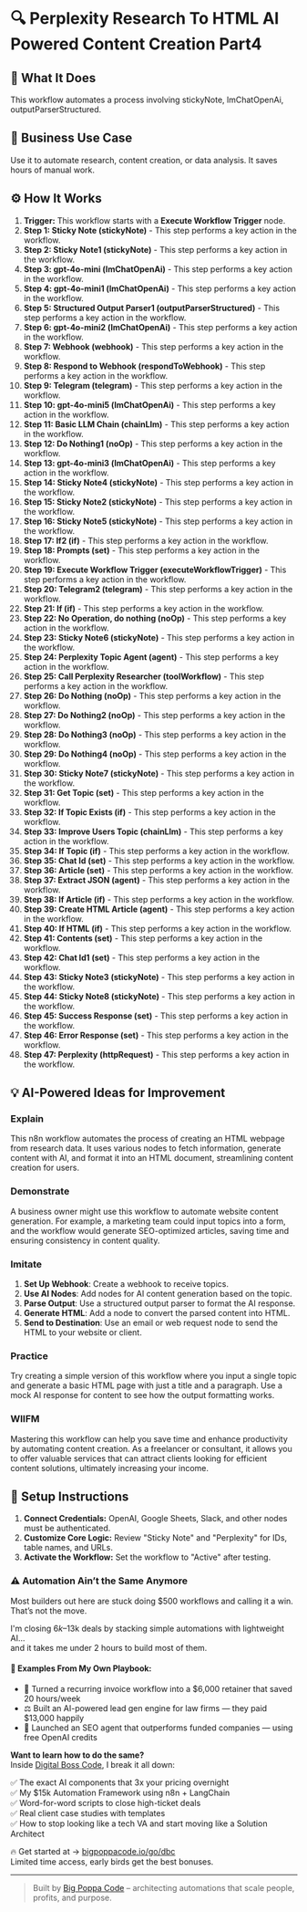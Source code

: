 # 🔍 Perplexity Research To HTML  AI Powered Content Creation Part4

## 🚀 What It Does
This workflow automates a process involving stickyNote, lmChatOpenAi, outputParserStructured.

## 💼 Business Use Case
Use it to automate research, content creation, or data analysis. It saves hours of manual work.

## ⚙️ How It Works
1.  **Trigger:** This workflow starts with a **Execute Workflow Trigger** node.
2. **Step 1: Sticky Note (stickyNote)** - This step performs a key action in the workflow.
3. **Step 2: Sticky Note1 (stickyNote)** - This step performs a key action in the workflow.
4. **Step 3: gpt-4o-mini (lmChatOpenAi)** - This step performs a key action in the workflow.
5. **Step 4: gpt-4o-mini1 (lmChatOpenAi)** - This step performs a key action in the workflow.
6. **Step 5: Structured Output Parser1 (outputParserStructured)** - This step performs a key action in the workflow.
7. **Step 6: gpt-4o-mini2 (lmChatOpenAi)** - This step performs a key action in the workflow.
8. **Step 7: Webhook (webhook)** - This step performs a key action in the workflow.
9. **Step 8: Respond to Webhook (respondToWebhook)** - This step performs a key action in the workflow.
10. **Step 9: Telegram (telegram)** - This step performs a key action in the workflow.
11. **Step 10: gpt-4o-mini5 (lmChatOpenAi)** - This step performs a key action in the workflow.
12. **Step 11: Basic LLM Chain (chainLlm)** - This step performs a key action in the workflow.
13. **Step 12: Do Nothing1 (noOp)** - This step performs a key action in the workflow.
14. **Step 13: gpt-4o-mini3 (lmChatOpenAi)** - This step performs a key action in the workflow.
15. **Step 14: Sticky Note4 (stickyNote)** - This step performs a key action in the workflow.
16. **Step 15: Sticky Note2 (stickyNote)** - This step performs a key action in the workflow.
17. **Step 16: Sticky Note5 (stickyNote)** - This step performs a key action in the workflow.
18. **Step 17: If2 (if)** - This step performs a key action in the workflow.
19. **Step 18: Prompts (set)** - This step performs a key action in the workflow.
20. **Step 19: Execute Workflow Trigger (executeWorkflowTrigger)** - This step performs a key action in the workflow.
21. **Step 20: Telegram2 (telegram)** - This step performs a key action in the workflow.
22. **Step 21: If (if)** - This step performs a key action in the workflow.
23. **Step 22: No Operation, do nothing (noOp)** - This step performs a key action in the workflow.
24. **Step 23: Sticky Note6 (stickyNote)** - This step performs a key action in the workflow.
25. **Step 24: Perplexity Topic Agent (agent)** - This step performs a key action in the workflow.
26. **Step 25: Call Perplexity Researcher (toolWorkflow)** - This step performs a key action in the workflow.
27. **Step 26: Do Nothing (noOp)** - This step performs a key action in the workflow.
28. **Step 27: Do Nothing2 (noOp)** - This step performs a key action in the workflow.
29. **Step 28: Do Nothing3 (noOp)** - This step performs a key action in the workflow.
30. **Step 29: Do Nothing4 (noOp)** - This step performs a key action in the workflow.
31. **Step 30: Sticky Note7 (stickyNote)** - This step performs a key action in the workflow.
32. **Step 31: Get Topic (set)** - This step performs a key action in the workflow.
33. **Step 32: If Topic Exists (if)** - This step performs a key action in the workflow.
34. **Step 33: Improve Users Topic (chainLlm)** - This step performs a key action in the workflow.
35. **Step 34: If Topic (if)** - This step performs a key action in the workflow.
36. **Step 35: Chat Id (set)** - This step performs a key action in the workflow.
37. **Step 36: Article (set)** - This step performs a key action in the workflow.
38. **Step 37: Extract JSON (agent)** - This step performs a key action in the workflow.
39. **Step 38: If Article (if)** - This step performs a key action in the workflow.
40. **Step 39: Create HTML Article (agent)** - This step performs a key action in the workflow.
41. **Step 40: If HTML (if)** - This step performs a key action in the workflow.
42. **Step 41: Contents (set)** - This step performs a key action in the workflow.
43. **Step 42: Chat Id1 (set)** - This step performs a key action in the workflow.
44. **Step 43: Sticky Note3 (stickyNote)** - This step performs a key action in the workflow.
45. **Step 44: Sticky Note8 (stickyNote)** - This step performs a key action in the workflow.
46. **Step 45: Success Response (set)** - This step performs a key action in the workflow.
47. **Step 46: Error Response (set)** - This step performs a key action in the workflow.
48. **Step 47: Perplexity (httpRequest)** - This step performs a key action in the workflow.

## 💡 AI-Powered Ideas for Improvement
### Explain
This n8n workflow automates the process of creating an HTML webpage from research data. It uses various nodes to fetch information, generate content with AI, and format it into an HTML document, streamlining content creation for users.

### Demonstrate
A business owner might use this workflow to automate website content generation. For example, a marketing team could input topics into a form, and the workflow would generate SEO-optimized articles, saving time and ensuring consistency in content quality.

### Imitate
1. **Set Up Webhook**: Create a webhook to receive topics.
2. **Use AI Nodes**: Add nodes for AI content generation based on the topic.
3. **Parse Output**: Use a structured output parser to format the AI response.
4. **Generate HTML**: Add a node to convert the parsed content into HTML.
5. **Send to Destination**: Use an email or web request node to send the HTML to your website or client.

### Practice
Try creating a simple version of this workflow where you input a single topic and generate a basic HTML page with just a title and a paragraph. Use a mock AI response for content to see how the output formatting works.

### WIIFM
Mastering this workflow can help you save time and enhance productivity by automating content creation. As a freelancer or consultant, it allows you to offer valuable services that can attract clients looking for efficient content solutions, ultimately increasing your income.

## 🔧 Setup Instructions
1. **Connect Credentials:** OpenAI, Google Sheets, Slack, and other nodes must be authenticated.
2. **Customize Core Logic:** Review "Sticky Note" and "Perplexity" for IDs, table names, and URLs.
3. **Activate the Workflow:** Set the workflow to "Active" after testing.

### ⚠️ Automation Ain’t the Same Anymore

Most builders out here are stuck doing $500 workflows and calling it a win.  
That’s not the move.  

I'm closing $6k–$13k deals by stacking simple automations with lightweight AI...  
and it takes me under 2 hours to build most of them.

#### 🧠 Examples From My Own Playbook:
- 🔁 Turned a recurring invoice workflow into a $6,000 retainer that saved 20 hours/week  
- ⚖️ Built an AI-powered lead gen engine for law firms — they paid $13,000 happily  
- 🚀 Launched an SEO agent that outperforms funded companies — using free OpenAI credits  

**Want to learn how to do the same?**  
Inside [Digital Boss Code](https://bigpoppacode.io/go/dbc), I break it all down:

✅ The exact AI components that 3x your pricing overnight  
✅ My $15k Automation Framework using n8n + LangChain  
✅ Word-for-word scripts to close high-ticket deals  
✅ Real client case studies with templates  
✅ How to stop looking like a tech VA and start moving like a Solution Architect  

🔥 Get started at → [bigpoppacode.io/go/dbc](https://bigpoppacode.io/go/dbc)  
Limited time access, early birds get the best bonuses.

---
> Built by [Big Poppa Code](https://bigpoppacode.io) – architecting automations that scale people, profits, and purpose.
